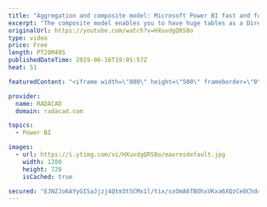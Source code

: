 ```yaml
---
title: "Aggregation and composite model: Microsoft Power BI fast and furious - THR3016"
excerpt: "The composite model enables you to have huge tables as a DirectQuery source, and some other smaller tables as in import mode. When we talk about huge tables, performance is always a challenge. In this session, we talk in-depth about how aggregations can be helpful for speeding up performance. You can"
originalUrl: https://youtube.com/watch?v=HXuvdgQRS8o
type: video
price: Free
length: PT20M49S
publishedDateTime: 2019-06-16T19:05:57Z
heat: 51

featuredContent: "<iframe width=\"800\" height=\"500\" frameborder=\"0\" src=\"https://www.youtube.com/embed/HXuvdgQRS8o\" allow=\"accelerometer; autoplay; encrypted-media; gyroscope; picture-in-picture\" allowfullscreen></iframe>"

provider:
  name: RADACAD
  domain: radacad.com

topics:
  - Power BI

images:
  - url: https://i.ytimg.com/vi/HXuvdgQRS8o/maxresdefault.jpg
    width: 1280
    height: 720
    isCached: true

secured: "EJNZJo6AYyGISaJjzj4Qtm3tSCMx1l/tix/sxOmA6TBOhxVKxa6XQzCe0Chd4uouSs3ENU01ggbE8o1bK9rfpEPwUXvWcVi3IRV7/xQS37G2qixTKQ8VNM1JyN8WluEYYkEHIoi2ed0FTK97QOb8sL3puIHvdy1wGH8hr+zDkB8yO0WxZcwJaDQWw//WxHgxkNm715mKGxrSRfhdMs6gyIpwS1y3HfjkU2ezENPblP0ZDRKjOBstTBbWucLib6QtCrDfmc+1ltqZE8dzKuJBP4hBVnqFY9C0wPO6xIzXpdTrlwXkqRuqWEyV9mDHHTGgSiyy3WWCLKlhFAYRqQ0+l/eQiOVQ3DbvYG0872qxbARa02NRho3bCfR7LnYD57MT1GL63xH95lxVA+ZSCRffciyAb9EFuSuM2JwmOhQaM7o=;HLA0z7Pu0hZg/trPN+T0sA=="
---
```


